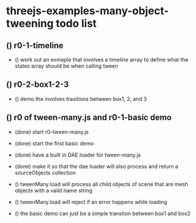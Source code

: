 ﻿# threejs-examples-many-object-tweening todo list

## () r0-1-timeline
* () work out an exmaple that involves a timeline array to define what the states array should be when calling tween

## () r0-2-box1-2-3
* () demo the involves trasitions between box1, 2, and 3

## () r0 of tween-many.js and r0-1-basic demo
* (done) start r0-tween-many.js
* (done) start the first basic demo
* (done) have a built in DAE loader for tween-many.js
* (done) make it so that the dae loader will also process and return a sourceObjects collection

* () tweenMany.load will process all child objects of scene that are mesh objects with a vaild name string
* () tweenMany.load will reject if an error happens while loading


* () the basic demo can just be a simple transtion between box1 and box2
